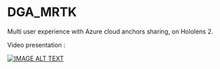 # DGA_MRTK

Multi user experience with Azure cloud anchors sharing, on Hololens 2.

Video presentation :

[![IMAGE ALT TEXT](http://img.youtube.com/vi/jFxijhX8p1Q/0.jpg)](http://www.youtube.com/watch?v=jFxijhX8p1Q "Hololens 2 : Multi user experience and Anchors sharing")
